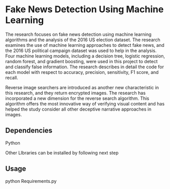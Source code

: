 # Fake News Detection Using Machine Learning
The research focuses on fake news detection using machine learning algorithms and the analysis of the 2016 US election dataset. The research examines the use of machine learning approaches to detect fake news, and the 2016 US political campaign dataset was used to help in the analysis. Four machine learning models, including a decision tree, logistic regression, random forest, and gradient boosting, were used in this project to detect and classify false information. The research describes in detail the code for each model with respect to accuracy, precision, sensitivity, F1 score, and recall.

Reverse image searchers are introduced as another new characteristic in this research, and they return encrypted images. The research has incorporated a new dimension for the reverse search algorithm. This algorithm offers the most innovative way of verifying visual content and has helped the study consider all other deceptive narrative approaches in images.

## Dependencies
Python 

Other LIbraries can be installed by following next step

## Usage
python Requirements.py
